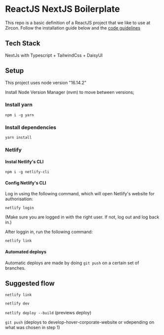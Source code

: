 # ReactJS NextJS Boilerplate

This repo is a basic definition of a ReactJS project that we like to use at Zircon. Follow the installation guide below and the [code guidelines](https://github.com/zircon-tech/reactjs-boilerplate/blob/master/GUIDELINES.md)

## Tech Stack

NextJs with Typescript + TailwindCss + DaisyUI

## Setup

This project uses node version "16.14.2"

Install Node Version Manager (nvm) to move between versions;

### Install yarn

`npm i -g yarn`

### Install dependencies

`yarn install`

### Netlify

#### Instal Netlify's CLI

`npm i -g netlify-cli`

#### Config Netlify's CLI

Log in using the following command, which will open Netlify's website for authorisation:

`netlify login`

(Make sure you are logged in with the right user. If not, log out and log back in.)

After loggin in, run the following command:

`netlify link`

#### Automated deploys

Automatic deploys are made by doing `git push` on a certain set of branches.

## Suggested flow

`netlify link`

`netlify dev`

`netlify deploy --build` (previews deploy)

`git push` (deploys to develop-hover-corporate-website or vdepending on what was chosen in step 1)
